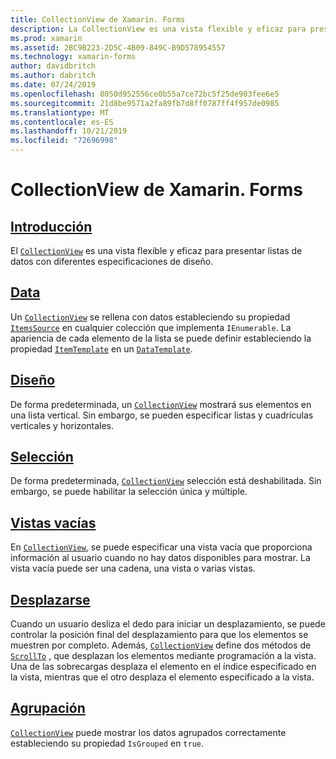 ```yaml
---
title: CollectionView de Xamarin. Forms
description: La CollectionView es una vista flexible y eficaz para presentar listas de datos con diferentes especificaciones de diseño.
ms.prod: xamarin
ms.assetid: 2BC9B223-2D5C-4B09-849C-B9D578954557
ms.technology: xamarin-forms
author: davidbritch
ms.author: dabritch
ms.date: 07/24/2019
ms.openlocfilehash: 8050d952556ce0b55a7ce72bc5f25de903fee6e5
ms.sourcegitcommit: 21d8be9571a2fa89fb7d8ff0787ff4f957de0985
ms.translationtype: MT
ms.contentlocale: es-ES
ms.lasthandoff: 10/21/2019
ms.locfileid: "72696998"
---
```

# <a name="xamarinforms-collectionview"></a>CollectionView de Xamarin. Forms

## <a name="introductionintroductionmd"></a>[Introducción](introduction.md)

El [`CollectionView`](xref:Xamarin.Forms.CollectionView) es una vista flexible y eficaz para presentar listas de datos con diferentes especificaciones de diseño.

## <a name="datapopulate-datamd"></a>[Data](populate-data.md)

Un [`CollectionView`](xref:Xamarin.Forms.CollectionView) se rellena con datos estableciendo su propiedad [`ItemsSource`](xref:Xamarin.Forms.ItemsView.ItemsSource) en cualquier colección que implementa `IEnumerable`. La apariencia de cada elemento de la lista se puede definir estableciendo la propiedad [`ItemTemplate`](xref:Xamarin.Forms.ItemsView.ItemTemplate) en un [`DataTemplate`](xref:Xamarin.Forms.DataTemplate).

## <a name="layoutlayoutmd"></a>[Diseño](layout.md)

De forma predeterminada, un [`CollectionView`](xref:Xamarin.Forms.CollectionView) mostrará sus elementos en una lista vertical. Sin embargo, se pueden especificar listas y cuadrículas verticales y horizontales.

## <a name="selectionselectionmd"></a>[Selección](selection.md)

De forma predeterminada, [`CollectionView`](xref:Xamarin.Forms.CollectionView) selección está deshabilitada. Sin embargo, se puede habilitar la selección única y múltiple.

## <a name="empty-viewsemptyviewmd"></a>[Vistas vacías](emptyview.md)

En [`CollectionView`](xref:Xamarin.Forms.CollectionView), se puede especificar una vista vacía que proporciona información al usuario cuando no hay datos disponibles para mostrar. La vista vacía puede ser una cadena, una vista o varias vistas.

## <a name="scrollingscrollingmd"></a>[Desplazarse](scrolling.md)

Cuando un usuario desliza el dedo para iniciar un desplazamiento, se puede controlar la posición final del desplazamiento para que los elementos se muestren por completo. Además, [`CollectionView`](xref:Xamarin.Forms.CollectionView) define dos métodos de [`ScrollTo`](xref:Xamarin.Forms.ItemsView.ScrollTo*) , que desplazan los elementos mediante programación a la vista. Una de las sobrecargas desplaza el elemento en el índice especificado en la vista, mientras que el otro desplaza el elemento especificado a la vista.

## <a name="groupinggroupingmd"></a>[Agrupación](grouping.md)

[`CollectionView`](xref:Xamarin.Forms.CollectionView) puede mostrar los datos agrupados correctamente estableciendo su propiedad `IsGrouped` en `true`.
